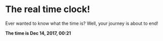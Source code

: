 # The real time clock!

Ever wanted to know what the time is? Well, your journey is about to end!

**The time is Dec 14, 2017, 00:21**